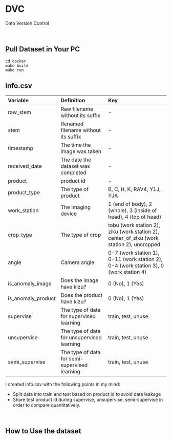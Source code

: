 # DVC
Data Version Control

<br>

## Pull Dataset in Your PC

```
cd docker
make build
make run
```

## info.csv

| Variable | Definition | Key |
| :-       | :-         | :-  |
| raw_stem | Raw filename without its suffix | - |
| stem | Renamed filename without its suffix | - |
| timestamp | The time the image was taken | - |
| received_date | The date the dataset was completed | - |
| product | product id | - |
| product_type | The type of product | B, C, H, K, RAV4, Y1J, YJA  |
| work_station | The imaging device | 1 (end of body), 2 (whole), 3 (inside of head), 4 (top of head) |
| crop_type | The type of crop | tobu (work station 2), ziku (work station 2), center_of_ziku (work station 2), uncropped |
| angle | Camera angle | 0-7 (work station 1), 0-11 (work station 2), 0-4 (work station 3), 0 (work station 4) |
| is_anomaly_image | Does the image have kizu? | 0 (No), 1 (Yes) |
| is_anomaly_product | Does the product have kizu? | 0 (No), 1 (Yes) |
| supervise | The type of data for supervised learning | train, test, unuse |
| unsupervise | The type of data for unsupervised learning | train, test, unuse |
| semi_supervise | The type of data for semi-supervised learning | train, test, unuse |


I created info.csv with the following points in my mind:

- Split data into train and test based on product id to avoid data leakage
- Share test product id during supervise, unsupervise, semi-supervise in order to compare quantitatively.

<br>

## How to Use the dataset


